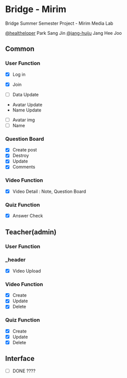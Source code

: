 # Bridge - Mirim

Bridge Summer Semester Project - Mirim Media Lab 

[@healtheloper](https://github.com/healtheloper) Park Sang Jin
[@jang-huiju](https://github.com/jang-huiju) Jang Hee Joo

## Common

### User Function
- [x] Log in
- [x] Join

- [ ] Data Update
- Avatar Update
- Name Update

- [ ] Avatar img
- [ ] Name

### Question Board
- [x] Create post
- [x] Destroy
- [x] Update
- [x] Comments

### Video Function
- [x] Video Detail : Note, Question Board

### Quiz Function
- [x] Answer Check

## Teacher(admin)

### User Function
### _header
- [x] Video Upload

### Video Function
- [x] Create
- [x] Update 
- [x] Delete 
### Quiz Function
- [x] Create
- [x] Update
- [x] Delete
## Interface
- [ ] DONE ????